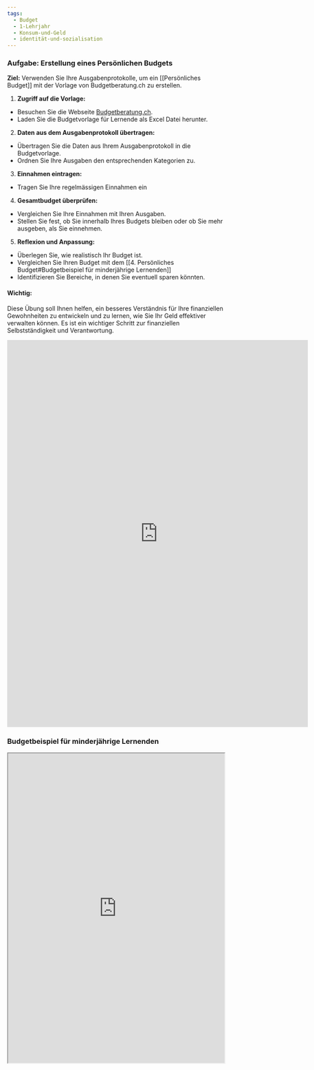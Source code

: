 ```yaml
---
tags:
  - Budget
  - 1-Lehrjahr
  - Konsum-und-Geld
  - identität-und-sozialisation
---
```

### Aufgabe: Erstellung eines Persönlichen Budgets

**Ziel:** Verwenden Sie Ihre Ausgabenprotokolle, um ein [[Persönliches Budget]] mit der Vorlage von Budgetberatung.ch zu erstellen.

1. **Zugriff auf die Vorlage:**
- Besuchen Sie die Webseite [Budgetberatung.ch](https://budgetberatung.ch/vorlagen).
- Laden Sie die Budgetvorlage für Lernende als Excel Datei herunter.

2. **Daten aus dem Ausgabenprotokoll übertragen:**
- Übertragen Sie die Daten aus Ihrem Ausgabenprotokoll in die Budgetvorlage.
- Ordnen Sie Ihre Ausgaben den entsprechenden Kategorien zu.

3. **Einnahmen eintragen:**
- Tragen Sie Ihre regelmässigen Einnahmen ein

4. **Gesamtbudget überprüfen:**
- Vergleichen Sie Ihre Einnahmen mit Ihren Ausgaben.
- Stellen Sie fest, ob Sie innerhalb Ihres Budgets bleiben oder ob Sie mehr ausgeben, als Sie einnehmen.

5. **Reflexion und Anpassung:**
- Überlegen Sie, wie realistisch Ihr Budget ist.
- Vergleichen Sie Ihren Budget mit dem [[4. Persönliches Budget#Budgetbeispiel für minderjährige Lernenden]]
- Identifizieren Sie Bereiche, in denen Sie eventuell sparen könnten.
#### Wichtig:

Diese Übung soll Ihnen helfen, ein besseres Verständnis für Ihre finanziellen Gewohnheiten zu entwickeln und zu lernen, wie Sie Ihr Geld effektiver verwalten können. Es ist ein wichtiger Schritt zur finanziellen Selbstständigkeit und Verantwortung.

<iframe width="700" height="900" frameborder="0" scrolling="no" src="https://view.officeapps.live.com/op/embed.aspx?src=https%3A%2F%2Fbudgetberatung%2Ech%3A443%2Ffileadmin%2Fbudgetberatung%2Ech%2FDownloads%2FDE%2FVorlagen%2FBudgetvorlage%5FLernende%5F2023%2Exlsx&wdAllowInteractivity=False&Item=Lernende!Druckbereich&wdHideGridlines=True&wdDownloadButton=True&wdInConfigurator=True&wdInConfigurator=True"></iframe>

### Budgetbeispiel für minderjährige Lernenden
<iframe src="https://drive.google.com/file/d/16WclR-mxD_Of3D8lHfw7zEhD1NQ9LTEU/preview" width="100%" height="720" allow="autoplay"></iframe>
